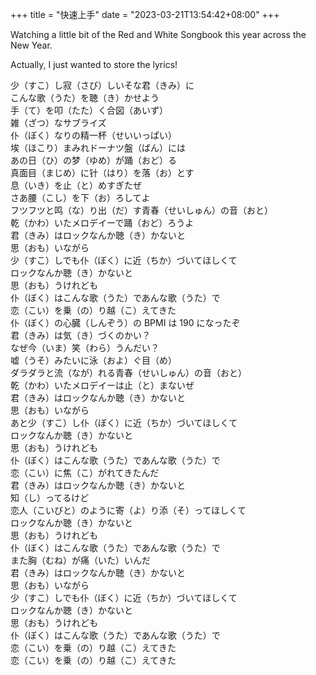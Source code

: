 +++
title = "快速上手"
date = "2023-03-21T13:54:42+08:00"
+++

Watching a little bit of the Red and White Songbook this year across the New Year.

Actually, I just wanted to store the lyrics!<br>

少（すこ）し寂（さび）しいそな君（きみ）に<br>
こんな歌（うた）を聴（き）かせよう<br>
手（て）を叩（たた）く合図（あいず）<br>
雑（ざつ）なサブライズ<br>
仆（ぼく）なりの精一杯（せいいっぱい）<br>
埃（ほこり）まみれドーナツ盤（ばん）には<br>
あの日（ひ）の梦（ゆめ）が踊（おど）る<br>
真面目（まじめ）に针（はり）を落（お）とす<br>
息（いき）を止（と）めすぎたぜ<br>
さあ腰（こし）を下（お）ろしてよ<br>
フツフツと鸣（な）り出（だ）す青春（せいしゅん）の音（おと）<br>
乾（かわ）いたメロデイーで踊（おど）ろうよ<br>
君（きみ）はロックなんか聴（き）かないと<br>
思（おも）いながら<br>
少（すこ）しでも仆（ぼく）に近（ちか）づいてほしくて<br>
ロックなんか聴（き）かないと<br>
思（おも）うけれども<br>
仆（ぼく）はこんな歌（うた）であんな歌（うた）で<br>
恋（こい）を乗（の）り越（こ）えてきた<br>
仆（ぼく）の心臓（しんぞう）の BPMI は 190 になったぞ<br>
君（きみ）は気（き）づくのかい？<br>
なぜ今（いま）笑（わら）うんだい？<br>
嘘（うそ）みたいに泳（およ）ぐ目（め）<br>
ダラダラと流（なが）れる青春（せいしゅん）の音（おと）<br>
乾（かわ）いたメロデイーは止（と）まないぜ<br>
君（きみ）はロックなんか聴（き）かないと<br>
思（おも）いながら<br>
あと少（すこ）し仆（ぼく）に近（ちか）づいてほしくて<br>
ロックなんか聴（き）かないと<br>
思（おも）うけれども<br>
仆（ぼく）はこんな歌（うた）であんな歌（うた）で<br>
恋（こい）に焦（こ）がれてきたんだ<br>
君（きみ）はロックなんか聴（き）かないと<br>
知（し）ってるけど<br>
恋人（こいびと）のように寄（よ）り添（そ）ってほしくて<br>
ロックなんか聴（き）かないと<br>
思（おも）うけれども<br>
仆（ぼく）はこんな歌（うた）であんな歌（うた）で<br>
また胸（むね）が痛（いた）いんだ<br>
君（きみ）はロックなんか聴（き）かないと<br>
思（おも）いながら<br>
少（すこ）しでも仆（ぼく）に近（ちか）づいてほしくて<br>
ロックなんか聴（き）かないと<br>
思（おも）うけれども<br>
仆（ぼく）はこんな歌（うた）であんな歌（うた）で<br>
恋（こい）を乗（の）り越（こ）えてきた<br>
恋（こい）を乗（の）り越（こ）えてきた<br>
